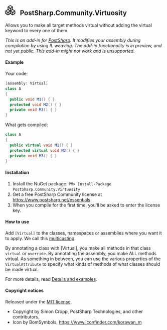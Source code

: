 ## <img src="icon.png" width="32"> &nbsp; PostSharp.Community.Virtuosity 
Allows you to make all target methods virtual without adding the virtual keyword to every one of them.

*This is an add-in for [PostSharp](https://postsharp.net). It modifies your assembly during compilation by using IL weaving. The add-in functionality is in preview, and not yet public. This add-in might not work and is unsupported.*
 
#### Example
Your code:
```csharp
[assembly: Virtual]
class A 
{
  public void M1() { }
  protected void M2() { }
  private void M3() { }
}
```
What gets compiled:
```csharp
class A 
{
  public virtual void M1() { }
  protected virtual void M2() { }
  private void M3() { }
}
```

#### Installation
1. Install the NuGet package: `PM> Install-Package PostSharp.Community.Virtuosity`
2. Get a free PostSharp Community license at https://www.postsharp.net/essentials
3. When you compile for the first time, you'll be asked to enter the license key.

#### How to use
Add `[Virtual]` to the classes, namespaces or assemblies where you want it to apply. We call this [multicasting](https://github.com/postsharp/Home/blob/master/multicasting.md).

By annotating a class with [Virtual], you make all methods in that class `virtual` or `override`. By annotating the assembly, you make ALL methods virtual. As something in between, you can use the various properties of the `VirtualAttribute` to specify what kinds of methods of what classes should be made virtual.

For more details, read [Details and examples](Details_and_examples.md).

#### Copyright notices
Released under the [MIT license](LICENSE.md).

* Copyright by Simon Cropp, PostSharp Technologies, and other contributors.
* Icon by BomSymbols, https://www.iconfinder.com/korawan_m